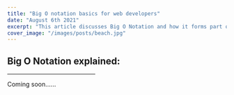```yaml
---
title: "Big O notation basics for web developers"
date: "August 6th 2021"
excerpt: "This article discusses Big O Notation and how it forms part of web development"
cover_image: "/images/posts/beach.jpg"
---
```


## Big O Notation explained:

<hr style="width: 40%"/>

Coming soon......
